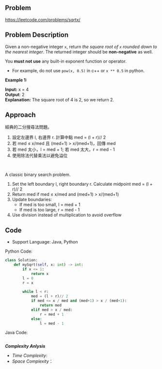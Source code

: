 ## Problem

https://leetcode.com/problems/sqrtx/

## Problem Description

Given a non-negative integer `x`, return *the square root of `x` rounded down to the nearest integer*. The returned integer should be **non-negative** as well.

You **must not use** any built-in exponent function or operator.

* For example, do not use `pow(x, 0.5)` in c++ or `x ** 0.5` in python.
 

**Example 1:**

**Input:** x = 4  <br>
**Output**: 2  <br>
**Explanation:** The square root of 4 is 2, so we return 2.



## Approach
經典的二分搜尋法問題。
1. 設定左邊界 l, 右邊界 r. 計算中點 med = (l + r)// 2
2. 若 med ≤ x/med 且 (med+1) > x/(med+1)，回傳 med
3. 若 med 太小，l = med + 1; 若 med 太大，r = med - 1
4. 使用除法代替乘法以避免溢位

<br>

A classic binary search problem.
1. Set the left boundary l, right boundary r. Calculate midpoint med = (l + r)// 2
2. Return med if med ≤ x/med and (med+1) > x/(med+1)
3. Update boundaries:
   * If med is too small, l = med + 1
   * If med is too large, r = med - 1
5. Use division instead of multiplication to avoid overflow


## Code

- Support Language: Java, Python

Python Code:

```py
class Solution:
    def mySqrt(self, x: int) -> int:
        if x <= 1:
            return x
        l = 0
        r = x 
        
        while l < r:
            med = (l + r)// 2
            if med <= x / med and (med+1) > x / (med+1):
                return med
            elif med > x / med:
                r = med + 1
            else:
                l = med - 1
```

Java Code:

```

```

**_Complexity Anlysis_**

- _Time Complexity_: 
- _Space Complexity_：
